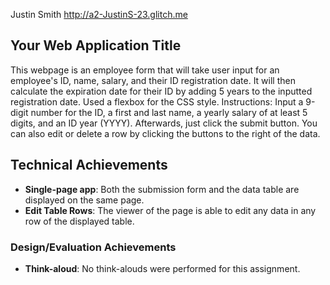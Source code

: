 Justin Smith
http://a2-JustinS-23.glitch.me

## Your Web Application Title
This webpage is an employee form that will take user input for an employee's ID, name, salary, and their ID registration date. It will then calculate the expiration
date for their ID by adding 5 years to the inputted registration date. Used a flexbox for the CSS style.
Instructions: Input a 9-digit number for the ID, a first and last name, a yearly salary of at least 5 digits, and an ID year (YYYY). Afterwards, just click the submit
button. You can also edit or delete a row by clicking the buttons to the right of the data.

## Technical Achievements
- **Single-page app**: Both the submission form and the data table are displayed on the same page.
- **Edit Table Rows**: The viewer of the page is able to edit any data in any row of the displayed table.

### Design/Evaluation Achievements
- **Think-aloud**: No think-alouds were performed for this assignment.
